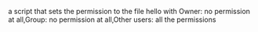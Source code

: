 a script that sets the permission to the file hello with Owner: no permission at all,Group: no permission at all,Other users: all the permissions
